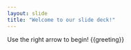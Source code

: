 ```yaml
---
layout: slide
title: "Welcome to our slide deck!"
---
```


Use the right arrow to begin! {{greeting}}
